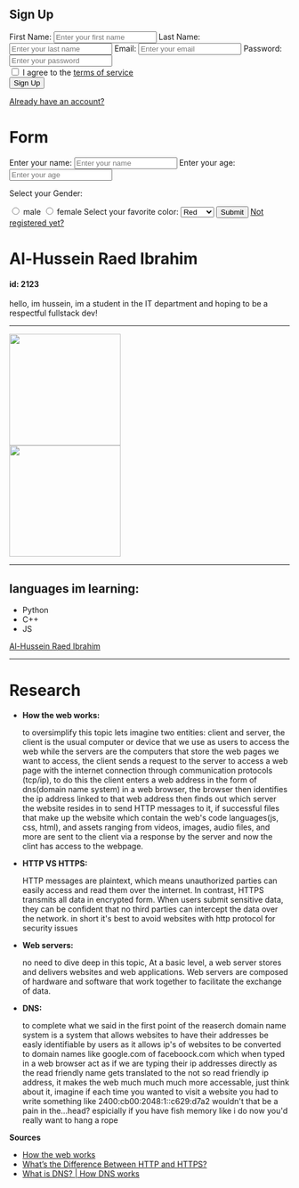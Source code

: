 <!-- this project is supposed to be multiple files i"ll list the codes with the file name in a comment above them, also i wont include the images i used in the homepage but just know that it's supposed to be there -->

<!-- res.html file -->
<!DOCTYPE html>
<html lang="en">
  <head>
    <meta charset="UTF-8" />
    <meta name="viewport" content="width=device-width, initial-scale=1.0" />
    <title>Document</title>
  </head>
  <body>
    <div class="signup-container">
      <form action="index.html">
        <h2>Sign Up</h2>
        <label for="firstName">First Name:</label>
        <input
          type="text"
          id="firstName"
          placeholder="Enter your first name"
          required
        />
        <label for="lastName">Last Name:</label>
        <input
          type="text"
          id="lastName"
          placeholder="Enter your last name"
          required
        />
        <label for="email">Email:</label>
        <input
          type="email"
          id="email"
          placeholder="Enter your email"
          required
        />
        <label for="password">Password:</label>
        <input
          type="password"
          id="password"
          placeholder="Enter your password"
          required
        />
        <div class="terms">
          <input type="checkbox" id="terms" required />
          <label for="terms"
            >I agree to the <a href="#">terms of service</a></label
          >
        </div>
        <button type="submit">Sign Up</button>
        <p class="login-link">
          <a href="form.html">Already have an account?</a>
        </p>
      </form>
    </div>
  </body>
</html>

<!-- form.html -->

<!DOCTYPE html>
<html lang="en">
  <head>
    <meta charset="UTF-8" />
    <meta name="viewport" content="width=device-width, initial-scale=1.0" />
    <title>Document</title>
  </head>
  <body>
    <h1>Form</h1>
    <form>
      <label for="name">Enter your name:</label>
      <input name="name" type="text" id="name" placeholder="Enter your name" />
      <label for="age">Enter your age:</label>
      <input
        name="age"
        type="number"
        id="age"
        min="1"
        placeholder="Enter your age"
      />
      <p>Select your Gender:</p>
      <input class="gender" type="radio" name="gender" value="male" />
      <label for="male">male</label>
      <input class="gender" type="radio" name="gender" value="female" />
      <label for="female">female</label>
      <label for="color">Select your favorite color:</label>
      <select name="color" id="color">
        <option value="red">Red</option>
        <option value="green">Green</option>
        <option value="blue">Blue</option>
      </select>
      <input class="sub" type="submit" />
      <a href="res.html">Not registered yet?</a>
    </form>
  </body>
</html>

<!-- index.html or hompage -->

<!DOCTYPE html>
<html lang="en">
  <head>
    <meta charset="UTF-8" />
    <meta name="viewport" content="width=device-width, initial-scale=1.0" />
    <title>Al-Hussein Raed Ibrahim</title>
    <link rel="icon" type="image/png" href="spaceapss.jpg" />
  </head>
  <body>
    <h1>Al-Hussein Raed Ibrahim</h1>
    <h4>id: 2123</h4>
    <p>
      hello, im hussein, im a student in the IT department and hoping to be a
      respectful fullstack dev!
    </p>
    <hr />
    <img src="spaceapss.jpg" width="200" alt="" /><br />
    <img src="spaceapss.jpg" width="200" alt="" />
    <hr />
    <h2>languages im learning:</h2>
    <ul>
      <li>Python</li>
      <li>C++</li>
      <li>JS</li>
    </ul>
    <a href="form.html">Al-Hussein Raed Ibrahim</a>
  </body>
</html>

<br>
<hr>

# Research

- **How the web works:**

  to oversimplify this topic lets imagine two entities: client and server, the client is the usual computer or device that we use as users to access the web while the servers are the computers that store the web pages we want to access, the client sends a request to the server to access a web page with the internet connection through communication protocols (tcp/ip), to do this the client enters a web address in the form of dns(domain name system) in a web browser, the browser then identifies the ip address linked to that web address then finds out which server the website resides in to send HTTP messages to it, if successful files that make up the website which contain the web's code languages(js, css, html),
  and assets ranging from videos, images, audio files, and more are sent to the client via a response by the server and now the clint has access to the webpage.

- **HTTP VS HTTPS:**

  HTTP messages are plaintext, which means unauthorized parties can easily access and read them over the internet. In contrast, HTTPS transmits all data in encrypted form. When users submit sensitive data, they can be confident that no third parties can intercept the data over the network. in short it's best to avoid websites with http protocol for security issues

- **Web servers:**

  no need to dive deep in this topic, At a basic level, a web server stores and delivers websites and web applications. Web servers are composed of hardware and software that work together to facilitate the exchange of data.

- **DNS:**

  to complete what we said in the first point of the reaserch domain name system is a system that allows websites to have their addresses be easly identifiable by users as it allows ip's of websites to be converted to domain names like google.com of faceboock.com which when typed in a web browser act as if we are typing their ip addresses directly as the read friendly name gets translated to the not so read friendly ip address,
  it makes the web much much much more accessable,
  just think about it, imagine if each time you wanted to visit a website you had to write something like 2400:cb00:2048:1::c629:d7a2 wouldn't that be a pain in the...head? espicially if you have fish memory like i do now you'd really want to hang a rope

**Sources**

- [How the web works](https://developer.mozilla.org/en-US/docs/Learn_web_development/Getting_started/Web_standards/How_the_web_works)
- [What’s the Difference Between HTTP and HTTPS?](https://aws.amazon.com/compare/the-difference-between-https-and-http/#:~:text=HTTP%20messages%20are%20plaintext%2C%20which,the%20data%20over%20the%20network.)
- [What is DNS? | How DNS works](https://www.cloudflare.com/learning/dns/what-is-dns/)
